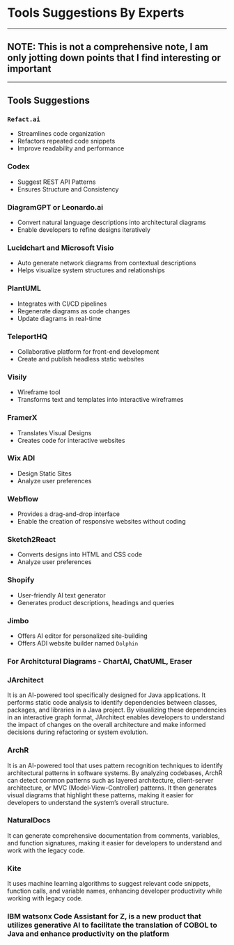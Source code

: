# Tools Suggestions By Experts

---

## NOTE: This is not a comprehensive note, I am only jotting down points that I find interesting or important

---

## Tools Suggestions

### `Refact.ai`

- Streamlines code organization
- Refactors repeated code snippets
- Improve readability and performance

### Codex

- Suggest REST API Patterns
- Ensures Structure and Consistency

### DiagramGPT or Leonardo.ai

- Convert natural language descriptions into architectural diagrams
- Enable developers to refine designs iteratively

### Lucidchart and Microsoft Visio

- Auto generate network diagrams from contextual descriptions
- Helps visualize system structures and relationships

### PlantUML

- Integrates with CI/CD pipelines
- Regenerate diagrams as code changes
- Update diagrams in real-time

### TeleportHQ

- Collaborative platform for front-end development
- Create and publish headless static websites

### Visily

- Wireframe tool
- Transforms text and templates into interactive wireframes

### FramerX

- Translates Visual Designs
- Creates code for interactive websites

### Wix ADI

- Design Static Sites
- Analyze user preferences

### Webflow

- Provides a drag-and-drop interface
- Enable the creation of responsive websites without coding

### Sketch2React

- Converts designs into HTML and CSS code
- Analyze user preferences

### Shopify

- User-friendly AI text generator
- Generates product descriptions, headings and queries

### Jimbo

- Offers AI editor for personalized site-building
- Offers ADI website builder named `Dolphin`

### For Architctural Diagrams - ChartAI, ChatUML, Eraser

### JArchitect

It is an AI-powered tool specifically designed for Java applications. It performs static code analysis to identify dependencies between classes, packages, and libraries in a Java project. By visualizing these dependencies in an interactive graph format, JArchitect enables developers to understand the impact of changes on the overall architecture and make informed decisions during refactoring or system evolution.

### ArchR

It is an AI-powered tool that uses pattern recognition techniques to identify architectural patterns in software systems. By analyzing codebases, ArchR can detect common patterns such as layered architecture, client-server architecture, or MVC (Model-View-Controller) patterns. It then generates visual diagrams that highlight these patterns, making it easier for developers to understand the system’s overall structure.

### NaturalDocs

It can generate comprehensive documentation from comments, variables, and function signatures, making it easier for developers to understand and work with the legacy code.

### Kite

It uses machine learning algorithms to suggest relevant code snippets, function calls, and variable names, enhancing developer productivity while working with legacy code.

### IBM watsonx Code Assistant for Z, is a new product that utilizes generative AI to facilitate the translation of COBOL to Java and enhance productivity on the platform
